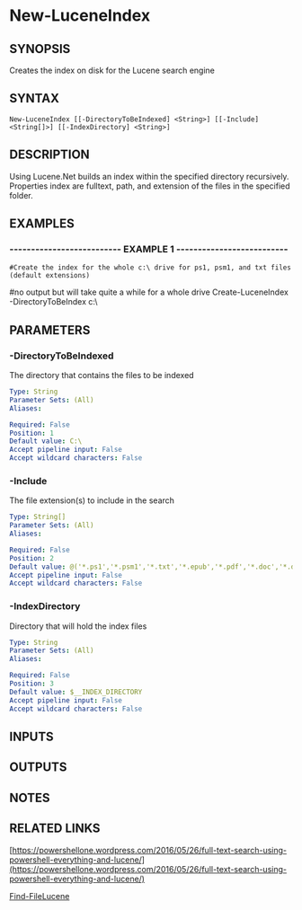 # New-LuceneIndex

## SYNOPSIS
Creates the index on disk for the Lucene search engine

## SYNTAX

```
New-LuceneIndex [[-DirectoryToBeIndexed] <String>] [[-Include] <String[]>] [[-IndexDirectory] <String>]
```

## DESCRIPTION
Using Lucene.Net builds an index within the specified directory recursively.
Properties index are fulltext, path, and extension of the files in the specified folder.

## EXAMPLES

### -------------------------- EXAMPLE 1 --------------------------
```
#Create the index for the whole c:\ drive for ps1, psm1, and txt files (default extensions)
```

#no output but will take quite a while for a whole drive
Create-LuceneIndex -DirectoryToBeIndex c:\

## PARAMETERS

### -DirectoryToBeIndexed
The directory that contains the files to be indexed

```yaml
Type: String
Parameter Sets: (All)
Aliases: 

Required: False
Position: 1
Default value: C:\
Accept pipeline input: False
Accept wildcard characters: False
```

### -Include
The file extension(s) to include in the search

```yaml
Type: String[]
Parameter Sets: (All)
Aliases: 

Required: False
Position: 2
Default value: @('*.ps1','*.psm1','*.txt','*.epub','*.pdf','*.doc','*.docx','*.pptx')
Accept pipeline input: False
Accept wildcard characters: False
```

### -IndexDirectory
Directory that will hold the index files

```yaml
Type: String
Parameter Sets: (All)
Aliases: 

Required: False
Position: 3
Default value: $__INDEX_DIRECTORY
Accept pipeline input: False
Accept wildcard characters: False
```

## INPUTS

## OUTPUTS

## NOTES

## RELATED LINKS

[https://powershellone.wordpress.com/2016/05/26/full-text-search-using-powershell-everything-and-lucene/](https://powershellone.wordpress.com/2016/05/26/full-text-search-using-powershell-everything-and-lucene/)

[Find-FileLucene]()

